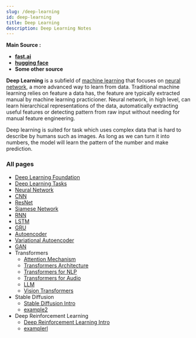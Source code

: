 ```yaml
---
slug: /deep-learning
id: deep-learning
title: Deep Learning
description: Deep Learning Notes
---
```


**Main Source :**

- **[fast.ai](https://course.fast.ai/)**
- **[hugging face](https://huggingface.co/learn)**
- **Some other source**

**Deep Learning** is a subfield of [machine learning](/machine-learning) that focuses on [neural network](deep-learning/neural-network), a more advanced way to learn from data. Traditional machine learning relies on feature a data has, the feature are typically extracted manual by machine learning practicioner. Neural network, in high level, can learn hierarchical representations of the data, automatically extracting useful features or detecting pattern from raw input without needing for manual feature engineering.

Deep learning is suited for task which uses complex data that is hard to describe by humans such as images. As long as we can turn it into numbers, the model will learn the pattern of the number and make prediction.

### All pages

- [Deep Learning Foundation](deep-learning/deep-learning-foundation)
- [Deep Learning Tasks](deep-learning/deep-learning-tasks)
- [Neural Network](deep-learning/neural-network)
- [CNN](deep-learning/cnn)
- [ResNet](deep-learning/resnet)
- [Siamese Network](deep-learning/siamese-network)
- [RNN](deep-learning/rnn)
- [LSTM](deep-learning/lstm)
- [GRU](deep-learning/gru)
- [Autoencoder](deep-learning/autoencoder)
- [Variational Autoencoder](deep-learning/variational-autoencoder)
- [GAN](deep-learning/gan)
- Transformers
  - [Attention Mechanism](deep-learning/transformers/attention-mechanism)
  - [Transformers Architecture](deep-learning/transformers/transformers-architecture)
  - [Transformers for NLP](deep-learning/transformers/transformers-for-nlp)
  - [Transformers for Audio](deep-learning/transformers/transformers-for-audio)
  - [LLM](deep-learning/transformers/llm)
  - [Vision Transformers](deep-learning/transformers/vision-transformers)
- Stable Diffusion
  - [Stable Diffusion Intro](deep-learning/stable-diffusion/stable-diffusion-intro)
  - [example2](deep-learning/stable-diffusion/example2)
- Deep Reinforcement Learning
  - [Deep Reinforcement Learning Intro](deep-learning/deep-reinforcement-learning/deep-reinforcement-learning-intro)
  - [examplerl](deep-learning/deep-reinforcement-learning/examplerl)
